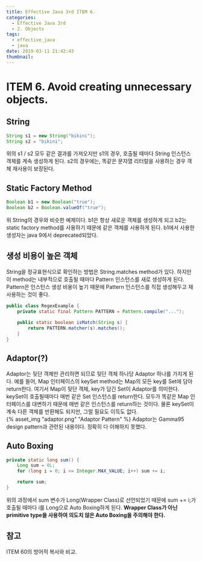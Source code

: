 ```yaml
---
title: Effective Java 3rd ITEM 6.
categories:
  - Effective Java 3rd
  - 2. Objects
tags:
  - effective_java
  - java
date: 2019-03-11 21:42:43
thumbnail:
---
```


# ITEM 6. Avoid creating unnecessary objects.
## String
```java
String s1 = new String("bikini");
String s2 = "bikini";
```
위의 s1 / s2 모두 같은 결과를 가져오지만 
s1의 경우, 호출될 때마다 String 인스턴스 객체를 계속 생성하게 된다. 
s2의 경우에는, 똑같은 문자열 리터럴을 사용하는 경우 객체 재사용이 보장된다.
<br/>

## Static Factory Method
```java
Boolean b1 = new Boolean("true");
Boolean b2 = Boolean.valueOf("true");
```

위 String의 경우와 비슷한 예제이다. b1은 항상 새로운 객체를 생성하게 되고
b2는 static factory method를 사용하기 때문에 같은 객체를 사용하게 된다.
b1에서 사용한 생성자는 java 9에서 deprecated되었다.

## 생성 비용이 높은 객체
String을 정규표현식으로 확인하는 방법은 String.matches method가 있다.
하지만 이 method는 내부적으로 호출될 때마다 Pattern 인스턴스를 새로 생성하게 된다.
Pattern은 인스턴스 생성 비용이 높기 때문에 Pattern 인스턴스를 직접 생성해두고 재사용하는 것이 좋다.
```java
public class RegexExample {
    private static final Pattern PATTERN = Pattern.compile("...");
    
    public static boolean isMatch(String s) {
        return PATTERN.matcher(s).matches();
    }
}
```

## Adaptor(?)
Adaptor는 뒷단 객체만 관리하면 되므로 뒷단 객체 하나당 Adaptor 하나를 가지게 된다.
예를 들어, Map 인터페이스의 keySet method는 Map의 모든 key를 Set에 담아 return한다. 여기서 Map이 뒷단 객체, key가 담긴 Set이 Adaptor를 의미한다.
keySet이 호출될때마다 매번 같은 Set 인스턴스를 return한다. 모두가 똑같은 Map 인터페이스를 대변하기 때문에 매번 같은 인스턴스를 return하는 것이다.
물론 keySet이 계속 다른 객체를 반환해도 되지만, 그럴 필요도 이득도 없다.
<br/>
{% asset_img "adaptor.png" "Adaptor Pattern" %}
Adaptor는 Gamma95 design pattern과 관련된 내용이다. 정확히 다 이해하지 못했다.
<br/>

## Auto Boxing
```java
private static long sum() {
    Long sum = 0L;
    for (long i = 0; i <= Integer.MAX_VALUE; i++) sum += i;

    return sum;
}
```
위의 과정에서 sum 변수가 Long(Wrapper Class)로 선언되었기 때문에 sum += i;가 호출될 때마다 i를 Long으로 Auto Boxing하게 된다. 
**Wrapper Class가 아닌 primitive type을 사용하여 의도치 않은 Auto Boxing을 주의해야 한다.**
<br/>

## 참고
ITEM 60의 방어적 복사와 비교.

